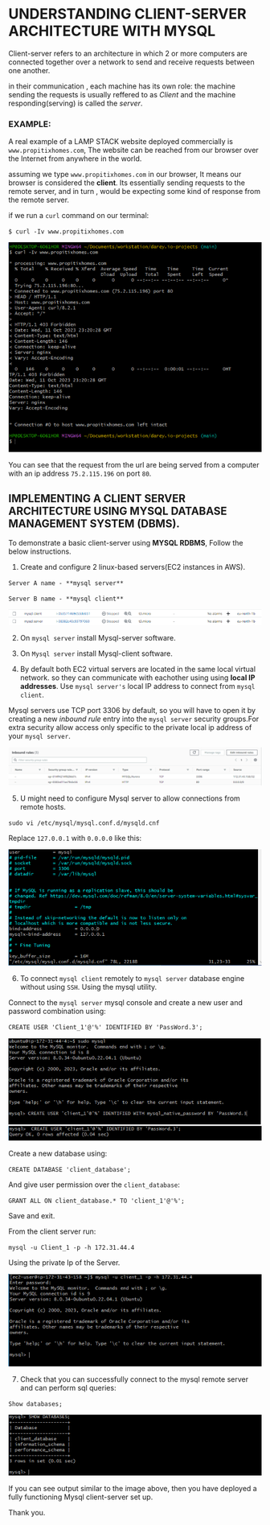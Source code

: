 
# UNDERSTANDING CLIENT-SERVER ARCHITECTURE WITH MYSQL

Client-server refers to an architecture in which 2 or more computers are connected together over a network to send and receive requests between one another.

in their communication , each machine has its own role: the machine sending the requests is usually reffered to as *Client* and the machine responding(serving) is called the *server*.

### EXAMPLE:

A real example of a LAMP STACK website deployed commercially is `www.propitixhomes.com`, The website can be reached from our browser over the Internet from anywhere in the world.

assuming we type `www.propitixhomes.com` in our browser, It means our browser is considered the **client**. Its essentially sending requests to the remote server, and in turn , would be expecting some kind of response from the remote server.

if we run a `curl` command on our terminal: 

`$ curl -Iv www.propitixhomes.com`

![curl](./image/curl.jpg)

You can see that the request from the url are being served from a computer with an ip address  `75.2.115.196` on port `80`.

## IMPLEMENTING A CLIENT SERVER ARCHITECTURE USING MYSQL DATABASE MANAGEMENT SYSTEM (DBMS).

To demonstrate a basic client-server using **MYSQL RDBMS**, Follow the below instructions.

1. Create and configure 2 linux-based servers(EC2 instances in AWS).

`Server A name - **mysql server**`

`Server B name - **mysql client**`

![server](./image/servers.jpg)

2. On `mysql server` install Mysql-server software.

3. On `Mysql server` install Mysql-client software.

4. By default both EC2 virtual servers are located in the same local virtual network. so they can communicate with eachother using using **local IP addresses**. Use `mysql server's` local IP address to connect from `mysql client`.

Mysql servers use TCP port 3306 by default, so you will have to open it by creating a new *inbound rule* entry into the `mysql server` security groups.For extra security allow access only specific to the private local ip address of your `mysql server`.

![server](./image/inbound.jpg)

5. U might need to configure Mysql server to allow connections from remote hosts.

`sudo vi /etc/mysql/mysql.conf.d/mysqld.cnf `

Replace `127.0.0.1` with `0.0.0.0` like this:

![config](./image/mysqlserverconfig.jpg)

6. To connect `mysql client` remotely to `mysql server` database engine without using `SSH`. Using the mysql utility.

Connect to the `mysql server` mysql console and create a new user and password combination using:

`CREATE USER 'Client_1'@'%' IDENTIFIED BY 'PassWord.3';`

![open](./image/newuser.jpg)
![newuser](./image/createuser.jpg)

 Create a new database using:

`CREATE DATABASE 'client_database';`

And give user permission over the `client_database`:

`GRANT ALL ON client_database.* TO 'client_1'@'%';`

Save and exit.

From the client server run:

`mysql -u Client_1 -p -h 172.31.44.4`

Using the private Ip of the Server.

![login](./image/clientlogin.jpg)

7. Check that you can successfully connect to the mysql remote server and can perform sql queries:

`Show databases;`

![database](./image/database.jpg)

If you can see output similar to the image above, then you have deployed a fully functioning Mysql client-server set up.

Thank you.












